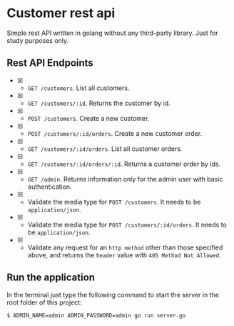 # Customer rest api
Simple rest API written in golang without any third-party library.
Just for study purposes only.

## Rest API Endpoints

* [x] - `GET /customers`. List all customers.
* [x] - `GET /customers/:id`. Returns the customer by id.
* [x] - `POST /customers`. Create a new customer.
* [x] - `POST /customers/:id/orders`. Create a new customer order.
* [x] - `GET /customers/:id/orders`. List all customer orders.
* [x] - `GET /customers/:id/orders/:id`. Returns a customer order by ids.
* [x] - `GET /admin`. Returns information only for the admin user with basic authentication.
* [x] - Validate the media type for `POST /customers`. It needs to be `application/json`.
* [x] - Validate the media type for `POST /customers/:id/orders`. It needs to be `application/json`.
* [x] - Validate any request for an `http method` other than those specified above, and returns the `header` value with `405 Method Not Allowed`.

## Run the application
In the terminal just type the following command to start the server in the root folder of this project:
```
$ ADMIN_NAME=admin ADMIN_PASSWORD=admin go run server.go
```
